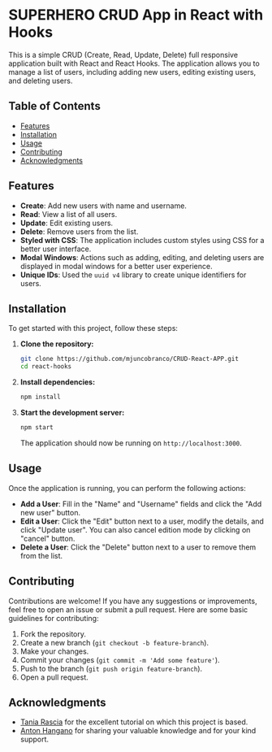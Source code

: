 # SUPERHERO CRUD App in React with Hooks

This is a simple CRUD (Create, Read, Update, Delete) full responsive application built with React and React Hooks. The application allows you to manage a list of users, including adding new users, editing existing users, and deleting users.  

## Table of Contents

- [Features](#features)
- [Installation](#installation)
- [Usage](#usage)
- [Contributing](#contributing)
- [Acknowledgments](#acknowledgments)

## Features

- **Create**: Add new users with name and username.
- **Read**: View a list of all users.
- **Update**: Edit existing users.
- **Delete**: Remove users from the list.
- **Styled with CSS**: The application includes custom styles using CSS for a better user interface.
- **Modal Windows**: Actions such as adding, editing, and deleting users are displayed in modal windows for a better user experience.
- **Unique IDs**: Used the `uuid v4` library to create unique identifiers for users.

## Installation

To get started with this project, follow these steps:

1. **Clone the repository:**

    ```sh
    git clone https://github.com/mjuncobranco/CRUD-React-APP.git
    cd react-hooks
    ```

2. **Install dependencies:**

    ```sh
    npm install
    ```

3. **Start the development server:**

    ```sh
    npm start
    ```

    The application should now be running on `http://localhost:3000`.

## Usage

Once the application is running, you can perform the following actions:

- **Add a User**: Fill in the "Name" and "Username" fields and click the "Add new user" button.
- **Edit a User**: Click the "Edit" button next to a user, modify the details, and click "Update user". You can also cancel edition mode by clicking on "cancel" button.
- **Delete a User**: Click the "Delete" button next to a user to remove them from the list.

## Contributing

Contributions are welcome! If you have any suggestions or improvements, feel free to open an issue or submit a pull request. Here are some basic guidelines for contributing:

1. Fork the repository.
2. Create a new branch (`git checkout -b feature-branch`).
3. Make your changes.
4. Commit your changes (`git commit -m 'Add some feature'`).
5. Push to the branch (`git push origin feature-branch`).
6. Open a pull request.


## Acknowledgments

- [Tania Rascia](https://www.taniarascia.com) for the excellent tutorial on which this project is based. 
- [Anton Hangano](https://github.com/anton-hangano) for sharing your valuable  knowledge and for your kind support. 


